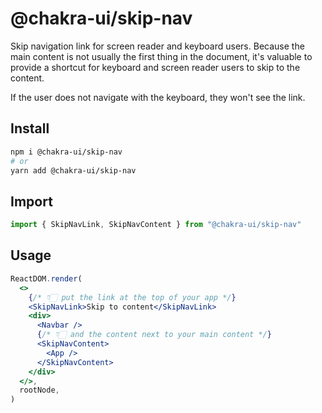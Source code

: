 # @chakra-ui/skip-nav

Skip navigation link for screen reader and keyboard users. Because the main
content is not usually the first thing in the document, it's valuable to provide
a shortcut for keyboard and screen reader users to skip to the content.

If the user does not navigate with the keyboard, they won't see the link.

## Install

```sh
npm i @chakra-ui/skip-nav
# or
yarn add @chakra-ui/skip-nav
```

## Import

```jsx
import { SkipNavLink, SkipNavContent } from "@chakra-ui/skip-nav"
```

## Usage

```jsx
ReactDOM.render(
  <>
    {/* 👇🏻 put the link at the top of your app */}
    <SkipNavLink>Skip to content</SkipNavLink>
    <div>
      <Navbar />
      {/* 👇🏻 and the content next to your main content */}
      <SkipNavContent>
        <App />
      </SkipNavContent>
    </div>
  </>,
  rootNode,
)
```
